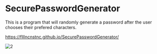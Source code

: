 # SecurePasswordGenerator

This is a program that will randomly generate a password after the user chooses their prefered characters.

https://flllncnstnc.github.io/SecurePasswordGenerator/

![](Screenshot (2))
